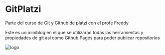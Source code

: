 # GitPlatzi
Parte del curso de Git y Github de platzi con el profe Freddy

Este es un miniblog en el que se utilizaran todas las herramientas y propiedades de git asi como Github Pages para poder publicar repositorios

![logo](https://firebasestorage.googleapis.com/v0/b/alejovr09-5be4f.appspot.com/o/Certificado_git-platzi.png?alt=media&token=dd524036-9f5e-4623-a697-70f4a246bdc1)


